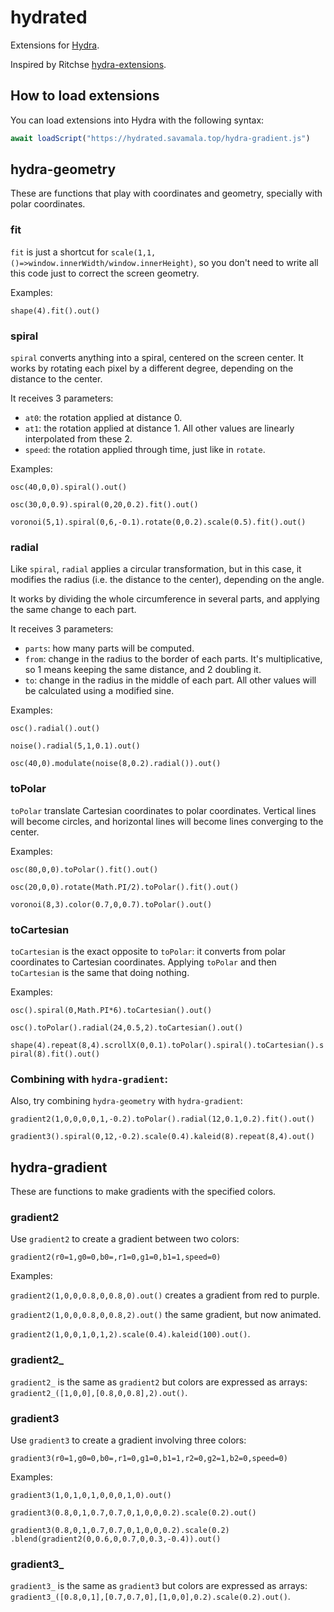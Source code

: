 # hydrated

Extensions for [Hydra](https://github.com/ojack/hydra).

Inspired by Ritchse [hydra-extensions](https://github.com/ritchse/hydra-extensions).

## How to load extensions

You can load extensions into Hydra with the following syntax:

```js
await loadScript("https://hydrated.savamala.top/hydra-gradient.js")
```

## hydra-geometry

These are functions that play with coordinates and geometry, specially with polar coordinates.

### fit

`fit` is just a shortcut for `scale(1,1,()=>window.innerWidth/window.innerHeight)`, so you don't need to write all this code just to correct the screen geometry.

Examples:

`shape(4).fit().out()`

### spiral

`spiral` converts anything into a spiral, centered on the screen center. It works by rotating each pixel by a different degree, depending on the distance to the center.

It receives 3 parameters:

- `at0`: the rotation applied at distance 0.
- `at1`: the rotation applied at distance 1. All other values are linearly interpolated from these 2.
- `speed`: the rotation applied through time, just like in `rotate`.

Examples:

`osc(40,0,0).spiral().out()`

`osc(30,0,0.9).spiral(0,20,0.2).fit().out()`

`voronoi(5,1).spiral(0,6,-0.1).rotate(0,0.2).scale(0.5).fit().out()`

### radial

Like `spiral`, `radial` applies a circular transformation, but in this case, it modifies the radius (i.e. the distance to the center), depending on the angle.

It works by dividing the whole circumference in several parts, and applying the same change to each part.

It receives 3 parameters:

- `parts`: how many parts will be computed.
- `from`: change in the radius to the border of each parts. It's multiplicative, so 1 means keeping the same distance, and 2 doubling it.
- `to`: change in the radius in the middle of each part. All other values will be calculated using a modified sine.

Examples:

`osc().radial().out()`

`noise().radial(5,1,0.1).out()`

`osc(40,0).modulate(noise(8,0.2).radial()).out()`

### toPolar

`toPolar` translate Cartesian coordinates to polar coordinates. Vertical lines will become circles, and horizontal lines will become lines converging to the center.

Examples:

`osc(80,0,0).toPolar().fit().out()`

`osc(20,0,0).rotate(Math.PI/2).toPolar().fit().out()`

`voronoi(8,3).color(0.7,0,0.7).toPolar().out()`

### toCartesian

`toCartesian` is the exact opposite to `toPolar`: it converts from polar coordinates to Cartesian coordinates. Applying `toPolar` and then `toCartesian` is the same that doing nothing.

Examples:

`osc().spiral(0,Math.PI*6).toCartesian().out()`

`osc().toPolar().radial(24,0.5,2).toCartesian().out()`

`shape(4).repeat(8,4).scrollX(0,0.1).toPolar().spiral().toCartesian().spiral(8).fit().out()`

### Combining with `hydra-gradient`:

Also, try combining `hydra-geometry` with `hydra-gradient`:

`gradient2(1,0,0,0,0,1,-0.2).toPolar().radial(12,0.1,0.2).fit().out()`

`gradient3().spiral(0,12,-0.2).scale(0.4).kaleid(8).repeat(8,4).out()`

## hydra-gradient

These are functions to make gradients with the specified colors.

### gradient2

Use `gradient2` to create a gradient between two colors:

`gradient2(r0=1,g0=0,b0=,r1=0,g1=0,b1=1,speed=0)`

Examples:

`gradient2(1,0,0,0.8,0,0.8,0).out()` creates a gradient from red to purple.

`gradient2(1,0,0,0.8,0,0.8,2).out()` the same gradient, but now animated.

`gradient2(1,0,0,1,0,1,2).scale(0.4).kaleid(100).out()`.

### gradient2_

`gradient2_` is the same as `gradient2` but colors are expressed as arrays: `gradient2_([1,0,0],[0.8,0,0.8],2).out()`.

### gradient3

Use `gradient3` to create a gradient involving three colors:

`gradient3(r0=1,g0=0,b0=,r1=0,g1=0,b1=1,r2=0,g2=1,b2=0,speed=0)`

Examples:

`gradient3(1,0,1,0,1,0,0,0,1,0).out()`

`gradient3(0.8,0,1,0.7,0.7,0,1,0,0,0.2).scale(0.2).out()`

`gradient3(0.8,0,1,0.7,0.7,0,1,0,0,0.2).scale(0.2)
  .blend(gradient2(0,0.6,0,0.7,0,0.3,-0.4)).out()`

### gradient3_

`gradient3_` is the same as `gradient3` but colors are expressed as arrays: `gradient3_([0.8,0,1],[0.7,0.7,0],[1,0,0],0.2).scale(0.2).out()`.
